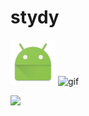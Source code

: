 # stydy


![gif](https://raw.githubusercontent.com/xiaotianzhen/stydy/master/menu/src/main/res/mipmap-hdpi/ic_launcher.png)
![gif](https://raw.githubusercontent.com/xiaotianzhen/stydy/master/pic/device-clock.gif)

 ![](/stdy/master/pic/device-clock.gif)

